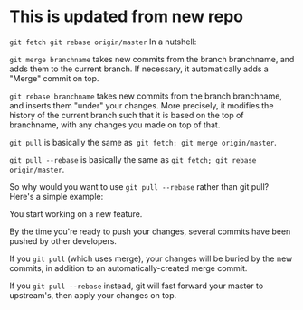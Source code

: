 
# This is updated from new repo


`git fetch
git rebase origin/master`
In a nutshell:

`git merge branchname` takes new commits from the branch branchname, and adds them to the current branch.
If necessary, it automatically adds a "Merge" commit on top.

`git rebase branchname` takes new commits from the branch branchname, and inserts them "under" your changes. More precisely, it modifies the history of the current branch such that it is based on the top of branchname, with any changes you made on top of that.

`git pull` is basically the same as` git fetch; git merge origin/master`.

`git pull --rebase` is basically the same as `git fetch; git rebase origin/master`.


So why would you want to use `git pull --rebase` rather than git pull? Here's a simple example:

You start working on a new feature.

By the time you're ready to push your changes, several commits have been pushed by other developers.

If you `git pull` (which uses merge), your changes will be buried by the new commits, in addition to an automatically-created merge commit.

If you `git pull --rebase` instead, git will fast forward your master to upstream's, then apply your changes on top.
